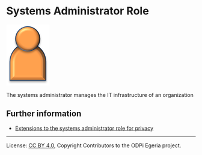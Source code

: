<!-- SPDX-License-Identifier: CC-BY-4.0 -->
<!-- Copyright Contributors to the ODPi Egeria project. -->

# Systems Administrator Role

![Icon](systems-administrator-role.png)

The systems administrator manages the IT infrastructure of an organization


## Further information

* [Extensions to the systems administrator role for privacy](../../data-privacy-pack/role-extensions-for-privacy.md)




----
License: [CC BY 4.0](https://creativecommons.org/licenses/by/4.0/),
Copyright Contributors to the ODPi Egeria project.